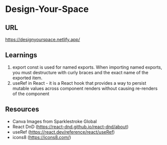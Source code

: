 # Design-Your-Space

## URL
https://designyourspace.netlify.app/

## Learnings
1. export const is used for named exports. When importing named exports, you must destructure with curly braces and the exact name of the exported item.
2. useRef in React - it is a React hook that provides a way to persist mutable values across component renders without causing re-renders of the component

## Resources
- Canva Images from Sparklestroke Global
- React DnD (https://react-dnd.github.io/react-dnd/about)
- useRef (https://react.dev/reference/react/useRef)
- icons8 (https://icons8.com/)